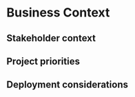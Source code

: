 # Business Context

## Stakeholder context <a name="stakeholder_context"></a>

## Project priorities <a name="project_priorities"></a>

## Deployment considerations <a name="deployment_considerations"></a>
